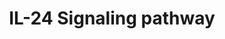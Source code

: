 ---
annotations:
- id: PW:0000889
  parent: signaling pathway
  type: Pathway Ontology
  value: interleukin-24 signaling pathway
- id: PW:0000003
  parent: signaling pathway
  type: Pathway Ontology
  value: signaling pathway
authors:
- Rajesh Raj
- Mkutmon
description: 'Interleukin 24 (IL-24) is a pleiotropic immunoregulatory cytokine belonging
  to the family of IL-10 cytokine. IL-24 is the only member of the IL-10 cytokine
  family with tumor-suppressing, anti-angiogenic, and metastasis-inhibiting properties.
  The activation of IL-24 induces complex downstream signaling pathways that culminate
  in anti-tumor activities. This dual functional cytokine is known to induce tumor
  suppressive activity in various cancers including oral squamous cell carcinoma (OSCC),
  melanoma, lung, breast, pancreatic, hepatocellular, colorectal, and cervical cancer.
  Furthermore, the activation of IL-24 leads to the modulation of both pro- and anti-inflammatory
  responses, as well as promotes immune defense against infections. Because of its
  multifaceted anti-tumor and immuno-regulating properties, IL-24 can be a potential
  therapeutic intervention for a wide range of pathophysiological conditions.   '
last-edited: 2023-09-06
organisms:
- Homo sapiens
redirect_from:
- /index.php/Pathway:WP5413
- /instance/WP5413
- /instance/WP5413_r127264
revision: r127264
schema-jsonld:
- '@context': https://schema.org/
  '@id': https://wikipathways.github.io/pathways/WP5413.html
  '@type': Dataset
  creator:
    '@type': Organization
    name: WikiPathways
  description: 'Interleukin 24 (IL-24) is a pleiotropic immunoregulatory cytokine
    belonging to the family of IL-10 cytokine. IL-24 is the only member of the IL-10
    cytokine family with tumor-suppressing, anti-angiogenic, and metastasis-inhibiting
    properties. The activation of IL-24 induces complex downstream signaling pathways
    that culminate in anti-tumor activities. This dual functional cytokine is known
    to induce tumor suppressive activity in various cancers including oral squamous
    cell carcinoma (OSCC), melanoma, lung, breast, pancreatic, hepatocellular, colorectal,
    and cervical cancer. Furthermore, the activation of IL-24 leads to the modulation
    of both pro- and anti-inflammatory responses, as well as promotes immune defense
    against infections. Because of its multifaceted anti-tumor and immuno-regulating
    properties, IL-24 can be a potential therapeutic intervention for a wide range
    of pathophysiological conditions.   '
  keywords:
  - ABCB1
  - ABCC1
  - ABCG2
  - AIFM1
  - AK1
  - AKT1
  - ANXA5
  - AP3S1
  - APC
  - ATF2
  - ATF4
  - ATG5
  - ATM
  - Atf4
  - BAD
  - BAK1
  - BAX
  - BBC3
  - BCL2
  - BCL2L1
  - BCL2L11
  - BCL6
  - BECN1
  - BIRC5
  - BMI1
  - BRCA2
  - BSG
  - Bax
  - Bcl2
  - Bcl2l11
  - CASP12
  - CASP2
  - CASP3
  - CASP4
  - CASP7
  - CASP8
  - CASP9
  - CCDC25
  - CCNB1
  - CCND1
  - CCNE1
  - CCS
  - CD14
  - CD1A
  - CD200
  - CD34
  - CD36
  - CD40
  - CD44
  - CD80
  - CD82
  - CD83
  - CD86
  - CDC25A
  - CDC25C
  - CDH1
  - CDK1
  - CDK2
  - CDK5RAP3
  - CDKN1A
  - CDKN1B
  - CDKN2A
  - CDKN2B
  - CENPA
  - CFLAR
  - CHEK1
  - CHEK2
  - CHUK
  - COL6A2
  - CREBBP
  - CTNNB1
  - CTSB
  - CXCL8
  - CXCR4
  - CYCS
  - CYP11B2
  - Casp3
  - Cd34
  - Cdkn1b
  - Crp
  - Csf2
  - Ctnnb1
  - Cycs
  - DDIT3
  - DNPH1
  - DSTN
  - Ddit3
  - EEF1E1
  - EGFR
  - EIF2A
  - EIF2AK2
  - EIF2AK3
  - EIF2S1
  - EIF4A1
  - EIF4E
  - EIF4EBP1
  - EIF4G1
  - EIF5A
  - ELOB
  - ERN1
  - Eif2ak3
  - Eif2s1
  - FADD
  - FAS
  - FASLG
  - FBP1
  - FLG
  - FZD1
  - Fn1
  - GADD45A
  - GADD45G
  - GPX1
  - GSK3B
  - GSS
  - GZMB
  - Gsk3b
  - Gzmb
  - H2AX
  - HLA-C
  - HLA-DRB1
  - HOXA9
  - HSP90AA1
  - HSP90B1
  - HSPA5
  - HSPB1
  - HSPE1
  - Hspa5
  - ICAM1
  - IFNG
  - IKBKB
  - IKBKG
  - IL12A
  - IL2
  - IL24
  - IL6
  - ILK
  - IRF1
  - IRF2
  - ITGA2B
  - ITGAM
  - ITGB4
  - Ifng
  - Il12a
  - Il19
  - Il6
  - Itgb1
  - JAK1
  - JUN
  - KDR
  - KEAP1
  - KRT1
  - KRT13
  - KRT14
  - KRT4
  - KRT5
  - Krt6a
  - LORICRIN
  - MAP1LC3A
  - MAP3K1
  - MAP3K14
  - MAP3K2
  - MAPK1
  - MAPK10
  - MAPK14
  - MAPK3
  - MAPK8
  - MAPK9
  - MAPKAPK2
  - MCL1
  - MEIS1
  - MFN2
  - MICA
  - MICB
  - MKI67
  - MKI68
  - MME
  - MMP1
  - MMP14
  - MMP2
  - MMP3
  - MMP9
  - MST1
  - MT-CO2
  - MTOR
  - MVD
  - MYC
  - NAA10
  - NDRG1
  - NDUFA13
  - NFE2L2
  - NFKBIA
  - NOS2
  - ODC1
  - PARK7
  - PARP1
  - PCNA
  - PDGFB
  - PDGFRA
  - PDIA3
  - PECAM1
  - PIK3CA
  - PIK3CD
  - PIK3R1
  - PLCG1
  - PMAIP1
  - PP2CB
  - PPP1R15A
  - PRDM1
  - PRF1
  - PRKAA1
  - PRKACA
  - PRKG1
  - PROM1
  - PSMD9
  - PTEN
  - PTK2
  - PTPA
  - PTPRC
  - Parp1
  - Pmp22
  - Ppp1r15a
  - Protein
  - RB1
  - RELA
  - RPS6
  - RPS6KB1
  - S100A2
  - S100A6
  - SDC1
  - SF3B1
  - SIGMAR1
  - SOD1
  - SOD2
  - SOX2
  - SPRYD4
  - SQSTM1
  - SRC
  - STAT1
  - STAT3
  - Slc1a2
  - Socs3
  - Stat3
  - TGFB1
  - TLR3
  - TMBIM4
  - TNF
  - TNFRSF10A
  - TNFRSF10B
  - TNFRSF1A
  - TOP2A
  - TP53
  - TRADD
  - TRAF2
  - TWIST1
  - TXN
  - TXNRD1
  - TXNRD2
  - Tnf
  - Trib3
  - VCAM1
  - VEGFA
  - VEGFC
  - VEGFD
  - Wnt1
  - Wnt7a
  - XBP1
  - XIAP
  - YKT6
  - hsa-let-7c-5p
  - hsa-miR-200c-5p
  - hsa-miR-221-5p
  - hsa-miR-320a-5p
  - hsa-mir-17-5p
  - hsa-mir-185-5p
  - mt-Co2
  license: CC0
  name: IL-24 Signaling pathway
seo: CreativeWork
title: IL-24 Signaling pathway
wpid: WP5413
---